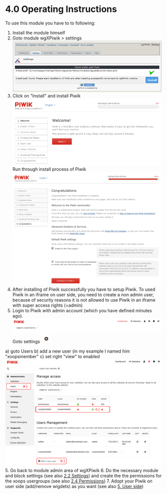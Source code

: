 # 4.0 Operating Instructions

To use this module you have to to following:
1. Install the module himself
2. Goto module wgXPiwik > settings
![](../assets/2admin_settings1.png)
3. Click on "Install" and install Piwik
![](../assets/2piwik_install1.png)
Run through install process of Piwik
![](../assets/2piwik_install8.png)
4. After installing of Piwik successfully you have to setup Piwik. To used Piwik in an iframe on user side, you need to create a non admin user, because of security reasons it is not allowed to use Piwik in an iframe with super access rights (=admin)
5. Login to Piwik with admin account (which you have defined minutes ago). 
![](../assets/2piwik_setup1.png)
Goto settings ![](../assets/2piwik_setup2.png)

a) goto Users
b) add a new user (in my example I named him "xoopsmember"
c) set right "view" to enabled
![](../assets/2piwik_setup3.png)
5. Go back to module admin area of wgXPiwik
6. Do the necessary module and block settings (see also [2.2 Settings](2admin_settings.md)) and create the the permissions for the xoops usergroups (see also [2.4 Permissions](2admin_permissions.md))
7. Adopt your Piwik on user side (add/remove wigdets) as you want (see also [5. User side](5userside.md))

